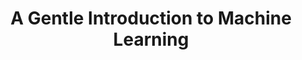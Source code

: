 ---
title: "A Gentle Introduction to Machine Learning"
excerpt: "Short description of portfolio item number 1<br/><img src='/images/a_gentle_intro_thumb.png'>"
collection: portfolio
---